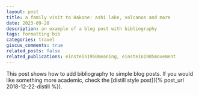 ```yaml
---
layout: post
title: a family visit to Hakone: ashi lake, volcanos and more
date: 2023-09-20
description: an example of a blog post with bibliography
tags: formatting bib
categories: travel
giscus_comments: true
related_posts: false
related_publications: einstein1950meaning, einstein1905movement
---
```

This post shows how to add bibliography to simple blog posts. If you would like something more academic, check the [distill style post]({% post_url 2018-12-22-distill %}).

